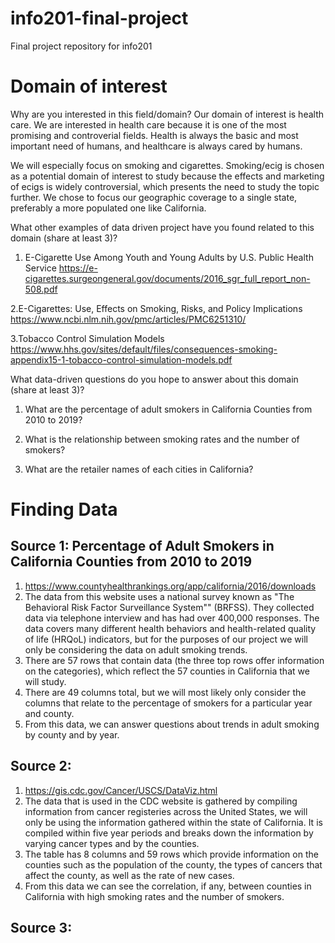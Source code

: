 # info201-final-project
Final project repository for info201


# Domain of interest
Why are you interested in this field/domain?
  Our domain of interest is health care. We are interested in health care because it is one of the most promising and controverial fields. Health is always the basic and most important need of humans, and healthcare is always cared by humans.

  We will especially focus on smoking and cigarettes. Smoking/ecig is chosen as a potential domain of interest to study because the effects and marketing of ecigs is widely controversial, which presents the need to study the topic further. 
  We chose to focus our geographic coverage to a single state, preferably a more populated one like California. 

What other examples of data driven project have you found related to this domain (share at least 3)?
1. E-Cigarette Use Among Youth and Young Adults by U.S. Public Health Service
https://e-cigarettes.surgeongeneral.gov/documents/2016_sgr_full_report_non-508.pdf 

2.E-Cigarettes: Use, Effects on Smoking, Risks, and Policy Implications
https://www.ncbi.nlm.nih.gov/pmc/articles/PMC6251310/ 

3.Tobacco Control Simulation Models
https://www.hhs.gov/sites/default/files/consequences-smoking-appendix15-1-tobacco-control-simulation-models.pdf

What data-driven questions do you hope to answer about this domain (share at least 3)?
1. What are the percentage of adult smokers in California Counties from 2010 to 2019?

2. What is the relationship between smoking rates and the number of smokers? 

3. What are the retailer names of each cities in California?





# Finding Data
## Source 1: Percentage of Adult Smokers in California Counties from 2010 to 2019
1. https://www.countyhealthrankings.org/app/california/2016/downloads
2. The data from this website uses a national survey known as "The Behavioral Risk Factor Surveillance System"" (BRFSS). They collected data via telephone interview and has had over 400,000 responses. The data covers many different health behaviors and health-related quality of life (HRQoL) indicators, but for the purposes of our project we will only be considering the data on adult smoking trends. 
3. There are 57 rows that contain data (the three top rows offer information on the categories), which reflect the 57 counties in California that we will study. 
4. There are 49 columns total, but we will most likely only consider the columns that relate to the percentage of smokers for a particular year and county. 
5. From this data, we can answer questions about trends in adult smoking by county and by year. 

## Source 2:
1. https://gis.cdc.gov/Cancer/USCS/DataViz.html
2. The data that is used in the CDC website is gathered by compiling information from cancer registeries across the United States, we will only be using the information gathered within the state of California. It is compiled within five year periods and breaks down the information by varying cancer types and by the counties. 
3. The table has 8 columns and 59 rows which provide information on the counties such as the population of the county, the types of cancers that affect the county, as well as the rate of new cases. 
4. From this data we can see the correlation, if any, between counties in California with high smoking rates and the number of smokers. 

## Source 3: 
